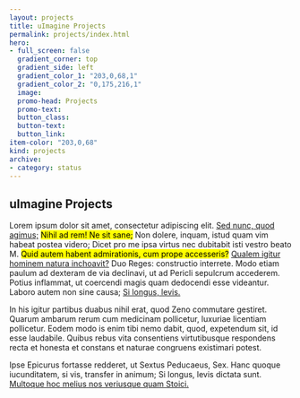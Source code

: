 ```yaml
---
layout: projects
title: uImagine Projects
permalink: projects/index.html
hero:
- full_screen: false
  gradient_corner: top
  gradient_side: left
  gradient_color_1: "203,0,68,1"
  gradient_color_2: "0,175,216,1"
  image:
  promo-head: Projects
  promo-text:
  button_class:
  button-text:
  button_link:
item-color: "203,0,68"  
kind: projects
archive:
- category: status
---
```


## uImagine Projects


<p>Lorem ipsum dolor sit amet, consectetur adipiscing elit. <a href="http://loripsum.net/" target="_blank">Sed nunc, quod agimus;</a> <mark>Nihil ad rem! Ne sit sane;</mark> Non dolere, inquam, istud quam vim habeat postea videro; Dicet pro me ipsa virtus nec dubitabit isti vestro beato M. <mark>Quid autem habent admirationis, cum prope accesseris?</mark> <a href="http://loripsum.net/" target="_blank">Qualem igitur hominem natura inchoavit?</a> Duo Reges: constructio interrete. Modo etiam paulum ad dexteram de via declinavi, ut ad Pericli sepulcrum accederem. Potius inflammat, ut coercendi magis quam dedocendi esse videantur. Laboro autem non sine causa; <a href="http://loripsum.net/" target="_blank">Si longus, levis.</a> </p>

<p>In his igitur partibus duabus nihil erat, quod Zeno commutare gestiret. Quarum ambarum rerum cum medicinam pollicetur, luxuriae licentiam pollicetur. Eodem modo is enim tibi nemo dabit, quod, expetendum sit, id esse laudabile. Quibus rebus vita consentiens virtutibusque respondens recta et honesta et constans et naturae congruens existimari potest. </p>

<p>Ipse Epicurus fortasse redderet, ut Sextus Peducaeus, Sex. Hanc quoque iucunditatem, si vis, transfer in animum; Si longus, levis dictata sunt. <a href="http://loripsum.net/" target="_blank">Multoque hoc melius nos veriusque quam Stoici.</a> </p>
